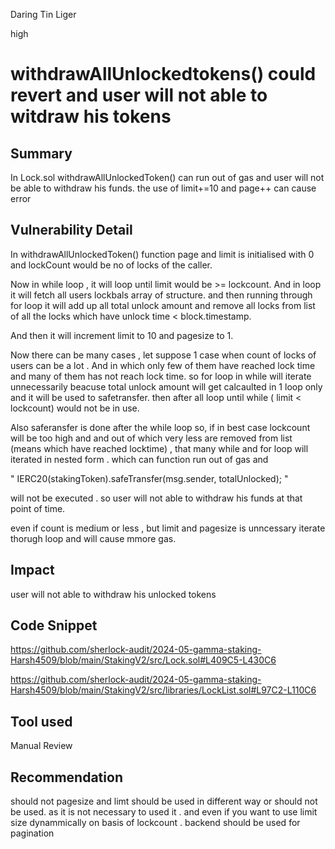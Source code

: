 Daring Tin Liger

high

# withdrawAllUnlockedtokens() could revert and user will not able to witdraw his tokens

## Summary
In Lock.sol withdrawAllUnlockedToken() can run out of gas and user will not be able to withdraw his funds. the use of limit+=10 and page++ can cause error

## Vulnerability Detail
In withdrawAllUnlockedToken() function page and limit is initialised with 0 and lockCount would be no of locks of the caller.

Now in while loop , it will loop until limit would be >= lockcount. And in loop it will fetch all users lockbals array of structure. and then running through for loop it will add up all  total unlock amount and remove all locks from list of all the locks which have unlock time < block.timestamp.  

And then it will increment limit to 10 and pagesize to 1. 

Now there can be many cases , let suppose 1 case when count of locks of users can be a lot . And in which only few of them have reached lock time and many of them has not reach lock time. so for loop in while will iterate unnecessarily beacuse total unlock amount will get calcaulted in 1 loop only and it will be used to safetransfer. then after all loop until while ( limit < lockcount) would not be in use. 

Also saferansfer is done after the while loop so, if in best case lockcount will be too high and and out of which very less are removed from list (means which have reached locktime) , that many while and for loop will iterated in nested form . which can function run out of gas and 

"   IERC20(stakingToken).safeTransfer(msg.sender, totalUnlocked); "

will not be executed . so user will not able to withdraw his funds at that point of time.

even if count is medium or less , but limit and pagesize is unncessary iterate thorugh loop and will cause mmore gas. 

## Impact

user will not able to withdraw his unlocked tokens

## Code Snippet


https://github.com/sherlock-audit/2024-05-gamma-staking-Harsh4509/blob/main/StakingV2/src/Lock.sol#L409C5-L430C6

https://github.com/sherlock-audit/2024-05-gamma-staking-Harsh4509/blob/main/StakingV2/src/libraries/LockList.sol#L97C2-L110C6

## Tool used

Manual Review

## Recommendation

should not pagesize and limt should be used in different way or should not be used. as it is not necessary to used it . and even if you want to use limit size dynammically on basis of lockcount . backend should be used for pagination
